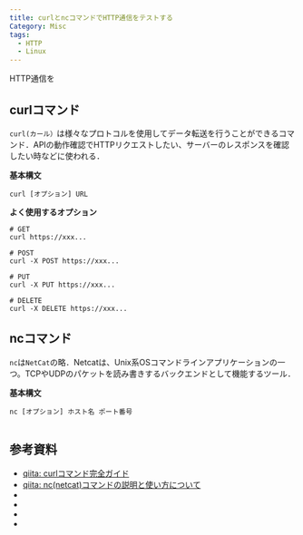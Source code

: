 ```yaml
---
title: curlとncコマンドでHTTP通信をテストする
Category: Misc
tags:
  - HTTP
  - Linux
---
```


HTTP通信を


## curlコマンド

`curl(カール）`は様々なプロトコルを使用してデータ転送を行うことができるコマンド．APIの動作確認でHTTPリクエストしたい、サーバーのレスポンスを確認したい時などに使われる．

**基本構文**
```
curl [オプション] URL
```

**よく使用するオプション**
```
# GET
curl https://xxx...

# POST
curl -X POST https://xxx... 

# PUT
curl -X PUT https://xxx...

# DELETE
curl -X DELETE https://xxx...
```


## ncコマンド

`nc`は`NetCat`の略．Netcatは、Unix系OSコマンドラインアプリケーションの一つ。TCPやUDPのパケットを読み書きするバックエンドとして機能するツール．

**基本構文**
```
nc [オプション] ホスト名 ポート番号
```




```
```


## 参考資料

- [qiita: curlコマンド完全ガイド](https://qiita.com/kojiro30/items/5ead563c44ad6086ad41)
- [qiita: nc(netcat)コマンドの説明と使い方について](https://qiita.com/boccham/items/536bf9201eec81c617d5)
- []()
- []()
- []()
- []()